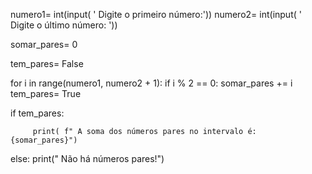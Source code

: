 numero1= int(input( ' Digite o primeiro número:'))
numero2= int(input( ' Digite o último número: '))

somar_pares= 0

tem_pares= False

for i in range(numero1, numero2 + 1):
    if i % 2 == 0:
        somar_pares += i
        tem_pares= True

if tem_pares:
         
         print( f" A soma dos números pares no intervalo é: {somar_pares}")
         
else:
        print(" Não há números pares!")
